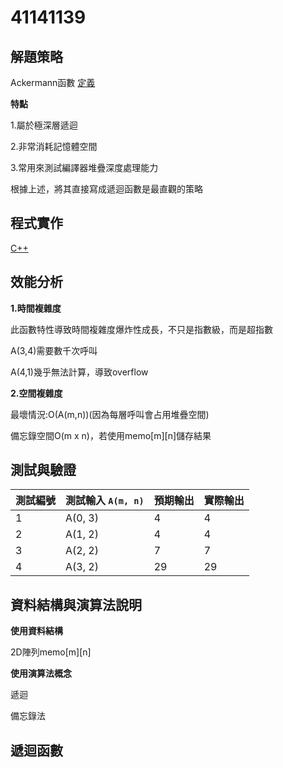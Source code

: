 # 41141139
## 解題策略

Ackermann函數
[定義](定義)

**特點**

1.屬於極深層遞迴

2.非常消耗記憶體空間

3.常用來測試編譯器堆疊深度處理能力

根據上述，將其直接寫成遞迴函數是最直觀的策略

## 程式實作

[C++](實作)

## 效能分析
**1.時間複雜度**

此函數特性導致時間複雜度爆炸性成長，不只是指數級，而是超指數

A(3,4)需要數千次呼叫

A(4,1)幾乎無法計算，導致overflow

**2.空間複雜度**

最壞情況:O(A(m,n))(因為每層呼叫會占用堆疊空間)

備忘錄空間O(m x n)，若使用memo[m][n]儲存結果

## 測試與驗證

| 測試編號 | 測試輸入 `A(m, n)` | 預期輸出 | 實際輸出 |
| ---- | -------------- | ---- | ---- |
| 1    | A(0, 3)        | 4    | 4    |
| 2    | A(1, 2)        | 4    | 4    |
| 3    | A(2, 2)        | 7    | 7    |
| 4    | A(3, 2)        | 29   | 29   |

## 資料結構與演算法說明

**使用資料結構**

2D陣列memo[m][n]

**使用演算法概念**

遞迴

備忘錄法

## 遞迴函數





